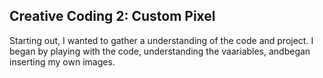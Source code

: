 ## Creative Coding 2: Custom Pixel

Starting out, I wanted to gather a understanding of the code and project. I began by playing with the code, understanding the vaariables, andbegan inserting my own images. 
